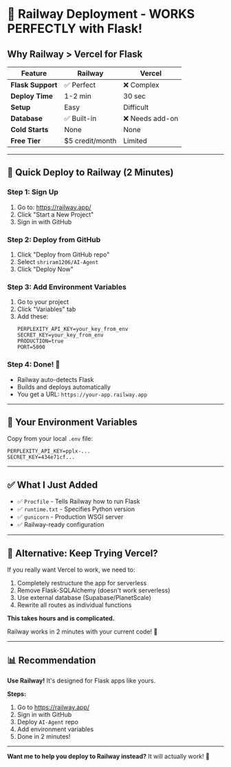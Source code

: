 # 🚂 Railway Deployment - WORKS PERFECTLY with Flask!

## Why Railway > Vercel for Flask

| Feature | Railway | Vercel |
|---------|---------|--------|
| **Flask Support** | ✅ Perfect | ❌ Complex |
| **Deploy Time** | 1-2 min | 30 sec |
| **Setup** | Easy | Difficult |
| **Database** | ✅ Built-in | ❌ Needs add-on |
| **Cold Starts** | None | None |
| **Free Tier** | $5 credit/month | Limited |

---

## 🚀 Quick Deploy to Railway (2 Minutes)

### **Step 1: Sign Up**
1. Go to: https://railway.app/
2. Click "Start a New Project"
3. Sign in with GitHub

### **Step 2: Deploy from GitHub**
1. Click "Deploy from GitHub repo"
2. Select `shriram1206/AI-Agent`
3. Click "Deploy Now"

### **Step 3: Add Environment Variables**
1. Go to your project
2. Click "Variables" tab
3. Add these:
   ```
   PERPLEXITY_API_KEY=your_key_from_env
   SECRET_KEY=your_key_from_env
   PRODUCTION=true
   PORT=5000
   ```

### **Step 4: Done!** 🎉
- Railway auto-detects Flask
- Builds and deploys automatically
- You get a URL: `https://your-app.railway.app`

---

## 🎯 Your Environment Variables

Copy from your local `.env` file:
```
PERPLEXITY_API_KEY=pplx-...
SECRET_KEY=434e71cf...
```

---

## ✅ What I Just Added

- ✅ `Procfile` - Tells Railway how to run Flask
- ✅ `runtime.txt` - Specifies Python version
- ✅ `gunicorn` - Production WSGI server
- ✅ Railway-ready configuration

---

## 🔄 Alternative: Keep Trying Vercel?

If you really want Vercel to work, we need to:
1. Completely restructure the app for serverless
2. Remove Flask-SQLAlchemy (doesn't work serverless)
3. Use external database (Supabase/PlanetScale)
4. Rewrite all routes as individual functions

**This takes hours and is complicated.**

Railway works in 2 minutes with your current code! 🚂

---

## 📊 Recommendation

**Use Railway!** It's designed for Flask apps like yours.

**Steps:**
1. Go to https://railway.app/
2. Sign in with GitHub
3. Deploy `AI-Agent` repo
4. Add environment variables
5. Done in 2 minutes!

---

**Want me to help you deploy to Railway instead?** It will actually work! 🚀
